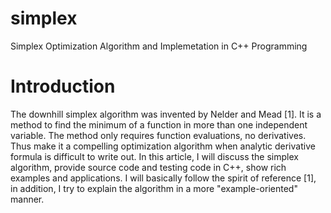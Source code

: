 # simplex
Simplex Optimization Algorithm and Implemetation in C++ Programming

# Introduction

The downhill simplex algorithm was invented by Nelder and Mead [1]. It is a method to find the minimum of a function in more than one independent variable. The method only requires function evaluations, no derivatives. Thus make it a compelling optimization algorithm when analytic derivative formula is difficult to write out. In this article, I will discuss the simplex algorithm, provide source code and testing code in C++, show rich examples and applications. I will basically follow the spirit of reference [1], in addition, I try to explain the algorithm in a more "example-oriented" manner.
